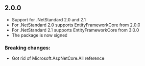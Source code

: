 ## 2.0.0
- Support for .NetStandard 2.0 and 2.1
- For .NetStandard 2.0 supports EntityFrameworkCore from 2.0.0 
- For .NetStandard 2.1 supports EntityFrameworkCore from 3.0.0 
- The package is now signed
### Breaking changes:
- Got rid of Microsoft.AspNetCore.All reference